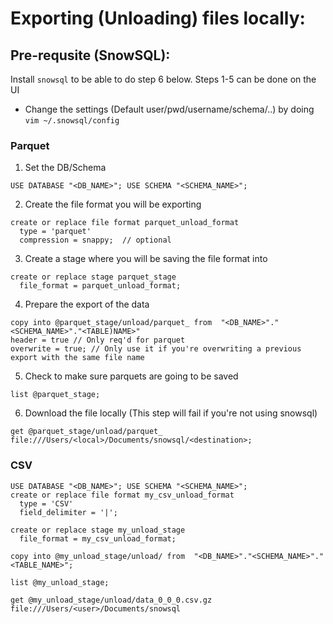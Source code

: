 # Exporting (Unloading) files locally:

## Pre-requsite (SnowSQL):
Install `snowsql` to be able to do step 6 below. Steps 1-5 can be done on the UI
  * Change the settings (Default user/pwd/username/schema/..) by doing `vim ~/.snowsql/config`
  
### Parquet
1) Set the DB/Schema

```USE DATABASE "<DB_NAME>"; USE SCHEMA "<SCHEMA_NAME>";```

2) Create the file format you will be exporting
```
create or replace file format parquet_unload_format
  type = 'parquet'
  compression = snappy;  // optional
```

3) Create a stage where you will be saving the file format into

```  
create or replace stage parquet_stage
  file_format = parquet_unload_format;
```

4) Prepare the export of the data 

```
copy into @parquet_stage/unload/parquet_ from  "<DB_NAME>"."<SCHEMA_NAME>"."<TABLE)NAME>"
header = true // Only req'd for parquet
overwrite = true; // Only use it if you're overwriting a previous export with the same file name
```

5) Check to make sure parquets are going to be saved
```
list @parquet_stage;
```

6) Download the file locally (This step will fail if you're not using snowsql)

```
get @parquet_stage/unload/parquet_ file:///Users/<local>/Documents/snowsql/<destination>;
```

### CSV

```
USE DATABASE "<DB_NAME>"; USE SCHEMA "<SCHEMA_NAME>";
create or replace file format my_csv_unload_format
  type = 'CSV'
  field_delimiter = '|';
  
create or replace stage my_unload_stage
  file_format = my_csv_unload_format;

copy into @my_unload_stage/unload/ from  "<DB_NAME>"."<SCHEMA_NAME>"."<TABLE_NAME>";

list @my_unload_stage;

get @my_unload_stage/unload/data_0_0_0.csv.gz file:///Users/<user>/Documents/snowsql
```
